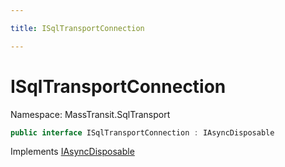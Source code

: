 ```yaml
---

title: ISqlTransportConnection

---
```


# ISqlTransportConnection

Namespace: MassTransit.SqlTransport

```csharp
public interface ISqlTransportConnection : IAsyncDisposable
```

Implements [IAsyncDisposable](https://learn.microsoft.com/en-us/dotnet/api/system.iasyncdisposable)
